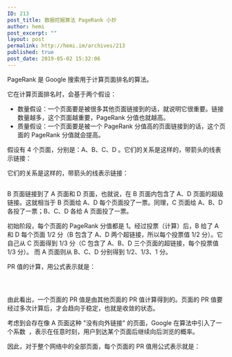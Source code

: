 ```yaml
---
ID: 213
post_title: 数据挖掘算法 PageRank 小抄
author: hemi
post_excerpt: ""
layout: post
permalink: http://hemi.im/archives/213
published: true
post_date: 2019-05-02 15:32:06
---
```

<!-- wp:paragraph -->
<p>PageRank 是 Google 搜索用于计算页面排名的算法。</p>
<!-- /wp:paragraph -->

<!-- wp:paragraph -->
<p>它在计算页面排名时，会基于两个假设：</p>
<!-- /wp:paragraph -->

<!-- wp:list -->
<ul><li>数量假设：一个页面要是被很多其他页面链接到的话，就说明它很重要。链接数量越多，这个页面越重要，PageRank 分值也就越高。</li><li>质量假设：一个页面要是被一个 PageRank 分值高的页面链接到的话，这个页面的 PageRank 分值就会提高。</li></ul>
<!-- /wp:list -->

<!-- wp:paragraph -->
<p>假设有 4 个页面，分别是：A、B、C、D 。它们的关系是这样的，带箭头的线表示链接：</p>
<!-- /wp:paragraph -->

<!-- wp:paragraph -->
<p>它们的关系是这样的，带箭头的线表示链接：</p>
<!-- /wp:paragraph -->

<!-- wp:image -->
<figure class="wp-block-image"><img src="https://i.loli.net/2019/05/02/5cca96616d7b3.png" alt=""/></figure>
<!-- /wp:image -->

<!-- wp:paragraph -->
<p>B 页面链接到了 A 页面和 D 页面，也就说，在 B 页面内包含了 A、D 页面的超级链接。这就相当于 B 页面给 A、D 每个页面投了一票。同理，C 页面给 A、B、D 各投了一票；B、C、D 各给 A 页面投了一票。</p>
<!-- /wp:paragraph -->

<!-- wp:paragraph -->
<p>初始阶段，每个页面的 PageRank 分值都是 1。经过投票（计算）后，B 给了 A 和 D 每个页面 1/2 分（B 包含了 A、D 两个超链接，所以每个投票值 1/2 分）。它自己从 C 页面得到 1/3 分（C 包含了 A、B、D 三个页面的超链接，每个投票值 1/3 分）。 而 A 页面则从 B、C、D 分别得到 1/2、1/3、1 分。</p>
<!-- /wp:paragraph -->

<!-- wp:paragraph -->
<p>PR 值的计算，用公式表示就是：</p>
<!-- /wp:paragraph -->

<!-- wp:image -->
<figure class="wp-block-image"><img src="https://www.zhihu.com/equation?tex=PR(A)%20=%20\frac{PR(B)}{2}%2b\frac{PR(%20C%20)}{3}%2b\frac{PR(D)}{1}" alt=""/></figure>
<!-- /wp:image -->

<!-- wp:image -->
<figure class="wp-block-image"><img src="https://www.zhihu.com/equation?tex=PR(B)%20=%20\frac{PR(%20C%20)}{3}" alt=""/></figure>
<!-- /wp:image -->

<!-- wp:image -->
<figure class="wp-block-image"><img src="https://www.zhihu.com/equation?tex=PR(D)%20=%20\frac{PR(B)}{2}%2b\frac{PR(%20C%20)}{3}" alt=""/></figure>
<!-- /wp:image -->

<!-- wp:paragraph -->
<p>由此看出，一个页面的 PR 值是由其他页面的 PR 值计算得到的。页面的 PR 值要经过多次计算后，才会趋向于稳定，也就是收敛的状态。</p>
<!-- /wp:paragraph -->

<!-- wp:paragraph -->
<p>考虑到会存在像 A 页面这种 "没有向外链接" 的页面，Google 在算法中引入了一个系数 ​ ，表示在任意时刻，用户到达某个页面后继续向后浏览的概率。</p>
<!-- /wp:paragraph -->

<!-- wp:paragraph -->
<p>因此，对于整个网络中的全部页面，每个页面的 PR 值用公式表示就是：</p>
<!-- /wp:paragraph -->

<!-- wp:image -->
<figure class="wp-block-image"><img src="https://www.zhihu.com/equation?tex=PageRank(P_{i})=\alpha%20\sum_{P_{j}\in%20M(P_{i})}^{}{\frac{PageRank(P_{j})}{L(P_{j})}}%20%2b%20\frac{1-\alpha}{N}" alt=""/></figure>
<!-- /wp:image -->

<!-- wp:image -->
<figure class="wp-block-image"><img src="https://www.zhihu.com/equation?tex=%E5%85%B6%E4%B8%AD%EF%BC%8C%20p_1,%20p_2,%20%E2%80%A6,%20p_N%20%E6%98%AF%E8%A2%AB%E7%A0%94%E7%A9%B6%E7%9A%84%E9%A1%B5%E9%9D%A2%EF%BC%8C%20M(p_i)%20%E6%98%AF%E5%8C%85%E5%90%AB%E6%9C%89%20p_i%20%E8%B6%85%E9%93%BE%E6%8E%A5%E7%9A%84\\%E9%9B%86%E5%90%88%EF%BC%8C%20L(p_j)%20%E6%98%AF%20p_j%20%E9%A1%B5%E9%9D%A2%E5%8C%85%E5%90%AB%E7%9A%84%E8%B6%85%E9%93%BE%E6%8E%A5%E6%95%B0%EF%BC%8C%E8%80%8C%20N%20%E6%98%AF%E6%89%80%E6%9C%89%E9%A1%B5%E9%9D%A2%E7%9A%84%E6%95%B0%E9%87%8F%E3%80%82" alt=""/></figure>
<!-- /wp:image -->